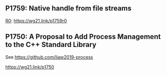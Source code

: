 ## P1759: Native handle from file streams

[R0](https://github.com/eliaskosunen/wg21/blob/master/P1759R0.bs): https://wg21.link/p1759r0

## P1750: A Proposal to Add Process Management to the C++ Standard Library

See https://github.com/liaw2019-process

https://wg21.link/p1750
